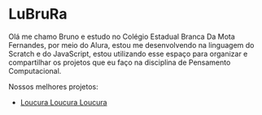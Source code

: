 # LuBruRa

Olá me chamo Bruno e estudo no Colégio Estadual Branca Da Mota Fernandes, por meio do Alura, estou me desenvolvendo na linguagem do Scratch e do JavaScript, estou utilizando esse espaço para organizar e compartilhar os projetos que eu faço na disciplina de Pensamento Computacional.

Nossos melhores projetos:
- [Loucura Loucura Loucura](https://editor.p5js.org/bruno.fujikawa/full/AJHFQSt6R)
